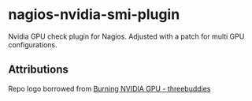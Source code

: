 nagios-nvidia-smi-plugin
========================

Nvidia GPU check plugin for Nagios. Adjusted with a patch for multi GPU configurations.


## Attributions

Repo logo borrowed from [Burning NVIDIA GPU - threebuddies](https://www.youtube.com/watch?v=8HewvpjKonI)
